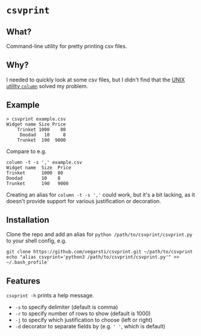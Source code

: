 # `csvprint`

## What?
Command-line utility for pretty printing csv files.

## Why?
I needed to quickly look at some csv files, but I didn't find that the [UNIX utility `column`](https://linux.die.net/man/1/column) solved my problem.

## Example

```
> csvprint example.csv
Widget name Size Price
    Trinket 1000    80
     Doodad   10     8
    Trunket  190  9000
```

Compare to e.g.

```
column -t -s ',' example.csv
Widget name  Size  Price
Trinket      1000  80
Doodad       10    8
Trunket      190   9000
```
Creating an alias for `column -t -s ','` could work, but it's a bit lacking, as it doesn't provide support for various justification or decoration.

## Installation

Clone the repo and add an alias for `python /path/to/csvprint/csvprint.py` to your shell config, e.g.

```
git clone https://github.com/vegarsti/csvprint.git ~/path/to/csvprint
echo "alias csvprint='python3 /path/to/csvprint/csvprint.py'" >> ~/.bash_profile`
```

## Features
`csvprint -h` prints a help message.

* `-s` to specify delimiter (default is comma)
* `-r` to specify number of rows to show (default is 1000)
* `-j` to specify which justification to choose (left or right)
* `-d` decorator to separate fields by (e.g. `' '`, which is default)
